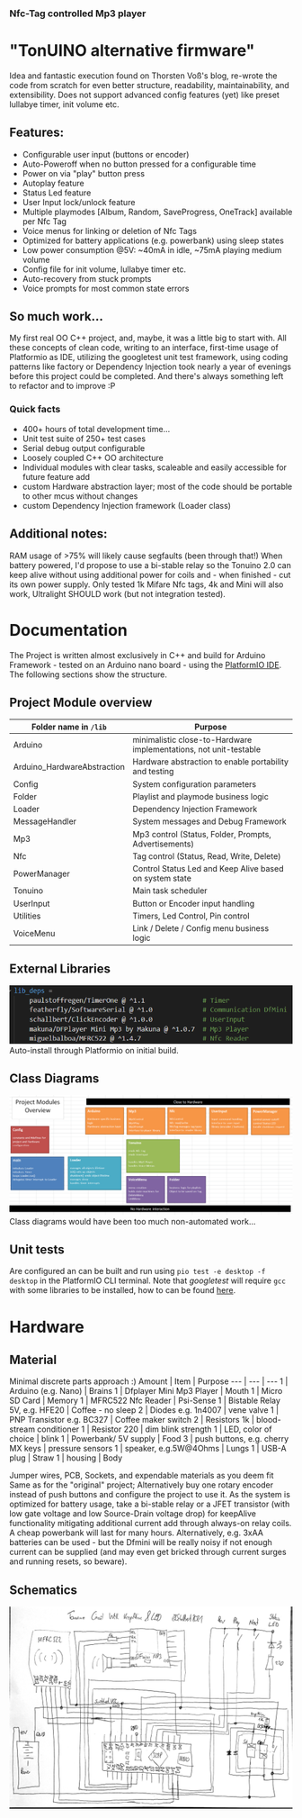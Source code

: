 ### Nfc-Tag controlled Mp3 player
# "TonUINO alternative firmware"

Idea and fantastic execution found on Thorsten Voß's blog, 
re-wrote the code from scratch for even better structure, readability, maintainability, and extensibility.
Does not support advanced config features (yet) like preset lullabye timer, init volume etc.

## Features:
* Configurable user input (buttons or encoder)
* Auto-Poweroff when no button pressed for a configurable time
* Power on via "play" button press
* Autoplay feature
* Status Led feature
* User Input lock/unlock feature
* Multiple playmodes [Album, Random, SaveProgress, OneTrack] available per Nfc Tag
* Voice menus for linking or deletion of Nfc Tags
* Optimized for battery applications (e.g. powerbank) using sleep states
* Low power consumption @5V: ~40mA in idle, ~75mA playing medium volume
* Config file for init volume, lullabye timer etc.
* Auto-recovery from stuck prompts
* Voice prompts for most common state errors

## So much work...
My first real OO C++ project, and, maybe, it was a little big to start with.
All these concepts of clean code, writing to an interface, first-time usage of Platformio as IDE,
utilizing the googletest unit test framework, using coding patterns like factory or Dependency Injection took nearly a year of evenings before this project could be completed. And there's always something left to refactor and to improve :P

### Quick facts
* 400+ hours of total development time...
* Unit test suite of 250+ test cases
* Serial debug output configurable
* Loosely coupled C++ OO architecture
* Individual modules with clear tasks, scaleable and easily accessible for future feature add
* custom Hardware abstraction layer; most of the code should be portable to other mcus without changes
* custom Dependency Injection framework (Loader class)

## Additional notes:
RAM usage of >75% will likely cause segfaults (been through that!)
When battery powered, I'd propose to use a bi-stable relay so the Tonuino 2.0 can keep alive without using additional power for coils and - when finished - cut its own power supply.
Only tested 1k Mifare Nfc tags, 4k and Mini will also work, Ultralight SHOULD work (but not integration tested).

# Documentation
The Project is written almost exclusively in C++ and build for Arduino Framework - tested on an Arduino nano board - using the [PlatformIO IDE](https://platformio.org/).
The following sections show the structure.

## Project Module overview
Folder name in `/lib` | Purpose
--- | ---
Arduino	| minimalistic close-to-Hardware implementations, not unit-testable
Arduino_HardwareAbstraction	| Hardware abstraction to enable portability and testing
Config | System configuration parameters
Folder | Playlist and playmode business logic
Loader | Dependency Injection Framework
MessageHandler | System messages and Debug Framework
Mp3 | Mp3 control (Status, Folder, Prompts, Advertisements)
Nfc | Tag control (Status, Read, Write, Delete)
PowerManager | Control Status Led and Keep Alive based on system state
Tonuino | Main task scheduler
UserInput | Button or Encoder input handling
Utilities | Timers, Led Control, Pin control
VoiceMenu | Link / Delete / Config menu business logic

## External Libraries
![platformio.ini lib section](docs/LibrariesUsed.png "platformio.ini")
Auto-install through Platformio on initial build.

## Class Diagrams
![Module overview](docs/ProjectModulesOverview.png) Class diagrams would have been too much non-automated work...

## Unit tests
Are configured an can be built and run using `pio test -e desktop -f desktop` in the PlatformIO CLI terminal. Note that *googletest* will require `gcc` with some libraries to be installed, how to can be found [here](https://community.platformio.org/t/unit-testing-with-gtest-gmock-on-env-desktop-on-arduino-platform/14354). 

# Hardware
## Material
Minimal discrete parts approach :)
Amount | Item | Purpose
--- | --- | ---
1 | Arduino (e.g. Nano) | Brains
1 | Dfplayer Mini Mp3 Player | Mouth
1 | Micro SD Card | Memory
1 | MFRC522 Nfc Reader | Psi-Sense
1 | Bistable Relay 5V, e.g. HFE20 | Coffee - no sleep
2 | Diodes e.g. 1n4007 | vene valve
1 | PNP Transistor e.g. BC327 | Coffee maker switch
2 | Resistors 1k | blood-stream conditioner
1 | Resistor 220 | dim blink strength
1 | LED, color of choice | blink
1 | Powerbank/ 5V supply | Food
3 | push buttons, e.g. cherry MX keys | pressure sensors
1 | speaker, e.g.5W@4Ohms | Lungs
1 | USB-A plug | Straw
1 | housing | Body

Jumper wires, PCB, Sockets, and expendable materials as you deem fit
Same as for the "original" project; Alternatively buy one rotary encoder instead of push buttons and configure the project to use it. 
As the system is optimized for battery usage, take a bi-stable relay or a JFET transistor (with low gate voltage and low Source-Drain voltage drop) for keepAlive functionality mitigating additional current add through always-on relay coils. A cheap powerbank will last for many hours. Alternatively, e.g. 3xAA batteries can be used - but the Dfmini will be really noisy if not enough current can be supplied (and may even get bricked through current surges and running resets, so beware).

## Schematics
![Circuit Diagram](docs/CircuitDiagram.png)
